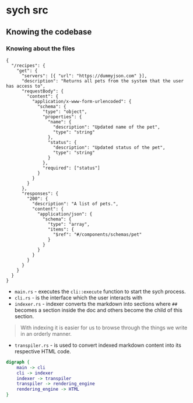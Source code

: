 # sych src

## Knowing the codebase

### Knowing about the files

```request
{
  "/recipes": {
    "get": {
      "servers": [{ "url": "https://dummyjson.com" }],
      "description": "Returns all pets from the system that the user has access to",
      "requestBody": {
        "content": {
          "application/x-www-form-urlencoded": {
            "schema": {
              "type": "object",
              "properties": {
                "name": {
                  "description": "Updated name of the pet",
                  "type": "string"
                },
                "status": {
                  "description": "Updated status of the pet",
                  "type": "string"
                }
              },
              "required": ["status"]
            }
          }
        }
      },
      "responses": {
        "200": {         
          "description": "A list of pets.",
          "content": {
            "application/json": {
              "schema": {
                "type": "array",
                "items": {
                  "$ref": "#/components/schemas/pet"
                }
              }
            }
          }
        }
      }
    }
  }
}
```

- `main.rs` - executes the `cli::execute` function to start the sych process.
- `cli.rs` - is the interface which the user interacts with
- `indexer.rs` - indexer converts the markdown into sections where `##` becomes a section inside the doc and others become the child of this section.

> With indexing it is easier for us to browse through the things we write in an orderly manner.

- `transpiler.rs` - is used to convert indexed markdown content into its respective HTML code.

```dot
digraph {
    main -> cli
    cli -> indexer
    indexer -> transpiler
    transpiler -> rendering_engine
    rendering_engine -> HTML
}
```